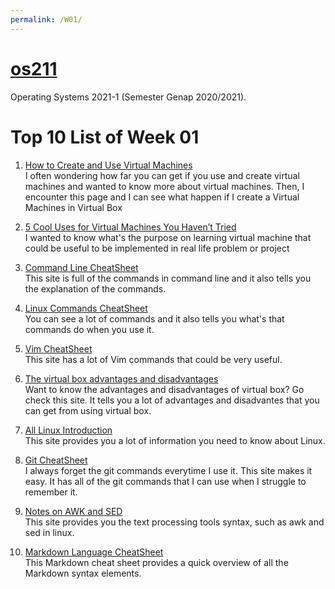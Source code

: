 ```yaml
---
permalink: /W01/
---
```


# [os211](https://github.com/kaysakay/os211)
Operating Systems 2021-1 (Semester Genap 2020/2021).

# Top 10 List of Week 01

1. [How to Create and Use Virtual Machines](https://www.howtogeek.com/196060/beginner-geek-how-to-create-and-use-virtual-machines/)<br>
I often wondering how far you can get if you use and create virtual machines and wanted to know more about virtual machines. Then, I encounter this page and I can see what happen if I create a Virtual Machines in Virtual Box

2. [5 Cool Uses for Virtual Machines You Haven’t Tried](https://getnerdio.com/academy/5-cool-uses-for-virtual-machines-you-havent-tried/)<br>
I wanted to know what's the purpose on learning virtual machine that could be useful to be implemented in real life problem or project

3. [Command Line CheatSheet](https://www.pcworld.com/article/220644/10_Cool_Things_Virtualization_Lets_You_Do.html)<br>
This site is full of the commands in command line and it also tells you the explanation of the commands.

4. [Linux Commands CheatSheet](https://www.guru99.com/linux-commands-cheat-sheet.html)<br>
You can see a lot of commands and it also tells you what's that commands do when you use it.

5. [Vim CheatSheet](https://devhints.io/vim)<br>
This site has a lot of Vim commands that could be very useful.

6. [The virtual box advantages and disadvantages ](https://telset.id/apps/apa-itu-virtualbox-dan-apa-keunggulannya/)<br>
Want to know the advantages and disadvantages of virtual box? Go check this site. It tells you a lot of advantages and disadvantes that you can get from using virtual box.

7. [All Linux Introduction](https://www.linux.com/what-is-linux/)<br>
This site provides you a lot of information you need to know about Linux.

8. [Git CheatSheet](https://education.github.com/git-cheat-sheet-education.pdf)<br>
I always forget the git commands everytime I use it. This site makes it easy. It has all of the git commands that I can use when I struggle to remember it.

9. [Notes on AWK and SED](https://wuciawe.github.io/linux/tools/2016/06/10/notes-on-awk-and-sed.html)<br>
This site provides you the text processing tools syntax, such as awk and sed in linux.

10. [Markdown Language CheatSheet](https://www.markdownguide.org/cheat-sheet/)<br>
This Markdown cheat sheet provides a quick overview of all the Markdown syntax elements.
